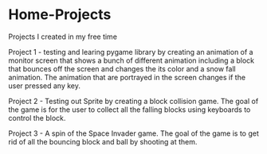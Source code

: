# Home-Projects
Projects I created in my free time

Project 1 - testing and learing pygame library by creating an animation of a monitor screen that shows a bunch of different animation 
including a block that bounces off the screen and changes the its color and a snow fall animation. The animation that are portrayed in
the screen changes if the user pressed any key.

Project 2 - Testing out Sprite by creating a block collision game. The goal of the game is for the user to collect all the falling blocks
using keyboards to control the block.

Project 3 - A spin of the Space Invader game. The goal of the game is to get rid of all the bouncing block and ball by shooting at them.
